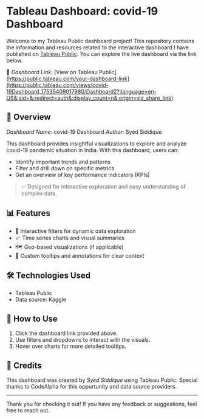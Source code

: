 # Tableau Dashboard: covid-19 Dashboard

Welcome to my Tableau Public dashboard project! This repository contains the information and resources related to the interactive dashboard I have published on [Tableau Public](https://public.tableau.com/). You can explore the live dashboard via the link below.

🔗 *Dashboard Link*: [View on Tableau Public](https://public.tableau.com/your-dashboard-link](https://public.tableau.com/views/covid-19Dashboard_17535409017980/Dashboard2?:language=en-US&:sid=&:redirect=auth&:display_count=n&:origin=viz_share_link)

## 🧾 Overview

*Dashboard Name*: covid-19 Dashboard 
*Author*: Syed Siddique

This dashboard provides insightful visualizations to explore and analyze covid-19 pandemic situation in India. With this dashboard, users can:

- Identify important trends and patterns
- Filter and drill down on specific metrics
- Get an overview of key performance indicators (KPIs)

> ✅ Designed for interactive exploration and easy understanding of complex data.

## 📊 Features

- 🚀 Interactive filters for dynamic data exploration
- 📈 Time series charts and visual summaries
- 🗺 Geo-based visualizations (if applicable)
- 📌 Custom tooltips and annotations for clear context

## 🛠 Technologies Used

- Tableau Public
- Data source: Kaggle

## 📝 How to Use

1. Click the dashboard link provided above.
2. Use filters and dropdowns to interact with the visuals.
3. Hover over charts for more detailed tooltips.

## 🌟 Credits

This dashboard was created by *Syed Siddique* using Tableau Public. Special thanks to CodeAlpha for this oppurtunity and data source providers.

---

Thank you for checking it out! If you have any feedback or suggestions, feel free to reach out.
